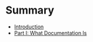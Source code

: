 # Summary

* [Introduction](README.md)
* [Part I: What Documentation Is](what-documentation-is.md)

